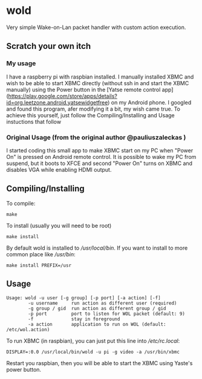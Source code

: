 wold
====

Very simple Wake-on-Lan packet handler with custom action execution.

## Scratch your own itch
### My usage
I have a raspberry pi with raspbian installed. I manually installed XBMC and wish to be able to start XBMC directly (without ssh in and start the XBMC manually) using the Power button in the [Yatse remote control app] (https://play.google.com/store/apps/details?id=org.leetzone.android.yatsewidgetfree) on my Android phone. I googled and found this program, afer modifying it a bit, my wish came true. To achieve this yourself, just follow the Compiling/Installing and Usage instuctions that follow

### Original Usage (from the original author @pauliuszaleckas )
I started coding this small app to make XBMC start on my PC when "Power On" is pressed on Android remote control.
It is possible to wake my PC from suspend, but it boots to XFCE and second "Power On" turns on XBMC and disables VGA
while enabling HDMI output.

## Compiling/Installing
To compile:

`make`

To install (usually you will need to be root)

`make install`

By default wold is installed to */usr/local/bin*.
If you want to install to more common place like */usr/bin*:

`make install PREFIX=/usr`

## Usage
```
Usage: wold -u user [-g group] [-p port] [-a action] [-f]
        -u username     run action as different user (required)
        -g group / gid  run action as different group / gid
        -p port         port to listen for WOL packet (default: 9)
        -f              stay in foreground
        -a action       application to run on WOL (default: /etc/wol.action)
```
To run XBMC (in raspbian), you can just put this line into */etc/rc.local*:

`DISPLAY=:0.0 /usr/local/bin/wold -u pi -g video -a /usr/bin/xbmc`

Restart you raspbian, then you will be able to start the XBMC using Yaste's power button.
